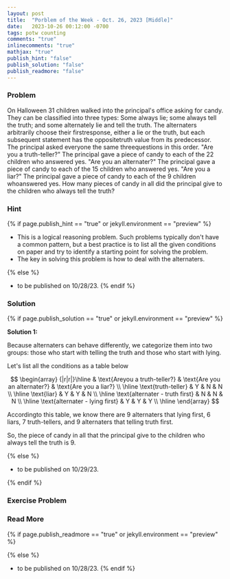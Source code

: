 ```yaml
---
layout: post
title:  "Porblem of the Week - Oct. 26, 2023 [Middle]"
date:   2023-10-26 00:12:00 -0700
tags: potw counting
comments: "true"
inlinecomments: "true"
mathjax: "true"
publish_hint: "false"
publish_solution: "false"
publish_readmore: "false"
---
```

### Problem

On Halloween $31$ children walked into the principal's office asking for candy. They can be classified into three types: Some always lie; some always tell the truth; and some alternately lie and tell the truth. The alternaters arbitrarily choose their firstresponse, either a lie or the truth, but each subsequent statement has the oppositetruth value from its predecessor. The principal asked everyone the same threequestions in this order. "Are you a truth-teller?" The principal gave a piece of candy to each of the $22$ children who answered yes. "Are you an alternater?" The principal gave a piece of candy to each of the $15$ children who answered yes. "Are you a liar?" The principal gave a piece of candy to each of the $9$ children whoanswered yes. How many pieces of candy in all did the principal give to the children who always tell the truth?

<!--more-->

### Hint
{% if page.publish_hint == "true" or jekyll.environment == "preview" %}

- This is a logical reasoning problem. Such problems typically don't have a common pattern, but a best practice is to list all the given conditions on paper and try to identify a starting point for solving the problem.
- The key in solving this problem is how to deal with the alternaters.

{% else %}
- to be published on 10/28/23.
{% endif %}

### Solution 
{% if page.publish_solution == "true" or jekyll.environment == "preview" %}

**Solution 1:** 

Because alternaters can behave differently, we categorize them into two groups: those who start with telling the truth and those who start with lying. 

Let's list all the conditions as a table below

$$
\begin{array} 
{|r|r|}\hline  & \text{Areyou a truth-teller?} & \text{Are you an alternater?} & \text{Are you a liar?} \\
\hline \text{truth-teller} & Y & N & N \\
\hline \text{liar} & Y & Y & N \\ 
\hline \text{alternater - truth first} & N & N & N \\
\hline \text{alternater - lying first} & Y & Y & Y \\ 
\hline  \end{array}
$$

Accordingto this table, we know there are $9$ alternaters that lying first, $6$ liars, $7$ truth-tellers, and $9$ alternaters that telling truth first. 

So, the piece of candy in all that the principal give to the children who always tell the truth is $9$.

{% else %}
- to be published on 10/29/23.

{% endif %}

### Exercise Problem

### Read More
{% if page.publish_readmore == "true" or jekyll.environment == "preview" %}

{% else %}
- to be published on 10/28/23.
{% endif %}
